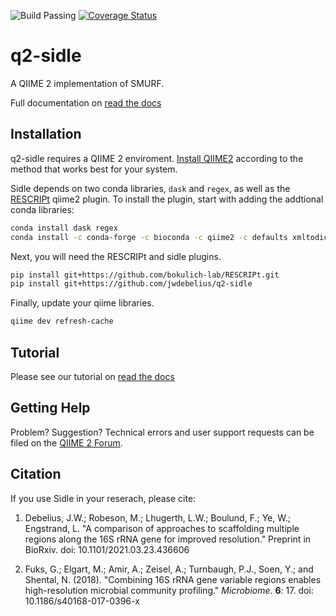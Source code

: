 ![Build Passing](https://travis-ci.com/jwdebelius/q2-sidle.svg?branch=2021.2-release) 
[![Coverage Status](https://coveralls.io/repos/github/jwdebelius/q2-sidle/badge.svg)](https://coveralls.io/github/jwdebelius/q2-sidle)
# q2-sidle
A QIIME 2 implementation of SMURF. 

Full documentation on [read the docs](https://q2-sidle.readthedocs.io/)

## Installation

q2-sidle requires a QIIME 2 enviroment. [Install QIIME2](https://docs.qiime2.org/2021.4/install/) according to the method that works best for your system.

Sidle depends on two conda libraries, `dask` and `regex`, as well as the [RESCRIPt](https://github.com/bokulich-lab/RESCRIPt/) qiime2 plugin. To install the plugin, start with adding the addtional conda libraries:

```bash
conda install dask regex
conda install -c conda-forge -c bioconda -c qiime2 -c defaults xmltodict
```

Next, you will need the RESCRIPt and sidle plugins.

```bash
pip install git+https://github.com/bokulich-lab/RESCRIPt.git
pip install git+https://github.com/jwdebelius/q2-sidle
```

Finally, update your qiime libraries. 

```bash
qiime dev refresh-cache
```

## Tutorial

Please see our tutorial on [read the docs](https://q2-sidle.readthedocs.io/)


## Getting Help

Problem? Suggestion? Technical errors and user support requests can be filed on the [QIIME 2 Forum](https://forum.qiime2.org/).


## Citation

If you use Sidle in your reserach, please cite:

1. Debelius, J.W.; Robeson, M.; Lhugerth, L.W.; Boulund, F.; Ye, W.; Engstrand, L. "A comparison of approaches to scaffolding multiple regions along the 16S rRNA gene for improved resolution." Preprint in BioRxiv. doi: 10.1101/2021.03.23.436606

1. Fuks, G.; Elgart, M.; Amir, A.; Zeisel, A.; Turnbaugh, P.J., Soen, Y.; and Shental, N. (2018). "Combining 16S rRNA gene variable regions enables high-resolution microbial community profiling." *Microbiome*. **6**: 17. doi: 10.1186/s40168-017-0396-x
